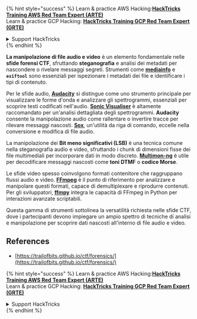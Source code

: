 {% hint style="success" %}
Learn & practice AWS Hacking:<img src="/.gitbook/assets/arte.png" alt="" data-size="line">[**HackTricks Training AWS Red Team Expert (ARTE)**](https://training.hacktricks.xyz/courses/arte)<img src="/.gitbook/assets/arte.png" alt="" data-size="line">\
Learn & practice GCP Hacking: <img src="/.gitbook/assets/grte.png" alt="" data-size="line">[**HackTricks Training GCP Red Team Expert (GRTE)**<img src="/.gitbook/assets/grte.png" alt="" data-size="line">](https://training.hacktricks.xyz/courses/grte)

<details>

<summary>Support HackTricks</summary>

* Check the [**subscription plans**](https://github.com/sponsors/carlospolop)!
* **Join the** 💬 [**Discord group**](https://discord.gg/hRep4RUj7f) or the [**telegram group**](https://t.me/peass) or **follow** us on **Twitter** 🐦 [**@hacktricks\_live**](https://twitter.com/hacktricks\_live)**.**
* **Share hacking tricks by submitting PRs to the** [**HackTricks**](https://github.com/carlospolop/hacktricks) and [**HackTricks Cloud**](https://github.com/carlospolop/hacktricks-cloud) github repos.

</details>
{% endhint %}

**La manipolazione di file audio e video** è un elemento fondamentale nelle **sfide forensi CTF**, sfruttando **steganografia** e analisi dei metadati per nascondere o rivelare messaggi segreti. Strumenti come **[mediainfo](https://mediaarea.net/en/MediaInfo)** e **`exiftool`** sono essenziali per ispezionare i metadati dei file e identificare i tipi di contenuto.

Per le sfide audio, **[Audacity](http://www.audacityteam.org/)** si distingue come uno strumento principale per visualizzare le forme d'onda e analizzare gli spettrogrammi, essenziali per scoprire testi codificati nell'audio. **[Sonic Visualiser](http://www.sonicvisualiser.org/)** è altamente raccomandato per un'analisi dettagliata degli spettrogrammi. **Audacity** consente la manipolazione audio come rallentare o invertire tracce per rilevare messaggi nascosti. **[Sox](http://sox.sourceforge.net/)**, un'utilità da riga di comando, eccelle nella conversione e modifica di file audio.

La manipolazione dei **Bit meno significativi (LSB)** è una tecnica comune nella steganografia audio e video, sfruttando i chunk di dimensioni fisse dei file multimediali per incorporare dati in modo discreto. **[Multimon-ng](http://tools.kali.org/wireless-attacks/multimon-ng)** è utile per decodificare messaggi nascosti come **toni DTMF** o **codice Morse**.

Le sfide video spesso coinvolgono formati contenitore che raggruppano flussi audio e video. **[FFmpeg](http://ffmpeg.org/)** è il punto di riferimento per analizzare e manipolare questi formati, capace di demultiplexare e riprodurre contenuti. Per gli sviluppatori, **[ffmpy](http://ffmpy.readthedocs.io/en/latest/examples.html)** integra le capacità di FFmpeg in Python per interazioni avanzate scriptabili.

Questa gamma di strumenti sottolinea la versatilità richiesta nelle sfide CTF, dove i partecipanti devono impiegare un ampio spettro di tecniche di analisi e manipolazione per scoprire dati nascosti all'interno di file audio e video.

## References
* [https://trailofbits.github.io/ctf/forensics/](https://trailofbits.github.io/ctf/forensics/)


{% hint style="success" %}
Learn & practice AWS Hacking:<img src="/.gitbook/assets/arte.png" alt="" data-size="line">[**HackTricks Training AWS Red Team Expert (ARTE)**](https://training.hacktricks.xyz/courses/arte)<img src="/.gitbook/assets/arte.png" alt="" data-size="line">\
Learn & practice GCP Hacking: <img src="/.gitbook/assets/grte.png" alt="" data-size="line">[**HackTricks Training GCP Red Team Expert (GRTE)**<img src="/.gitbook/assets/grte.png" alt="" data-size="line">](https://training.hacktricks.xyz/courses/grte)

<details>

<summary>Support HackTricks</summary>

* Check the [**subscription plans**](https://github.com/sponsors/carlospolop)!
* **Join the** 💬 [**Discord group**](https://discord.gg/hRep4RUj7f) or the [**telegram group**](https://t.me/peass) or **follow** us on **Twitter** 🐦 [**@hacktricks\_live**](https://twitter.com/hacktricks\_live)**.**
* **Share hacking tricks by submitting PRs to the** [**HackTricks**](https://github.com/carlospolop/hacktricks) and [**HackTricks Cloud**](https://github.com/carlospolop/hacktricks-cloud) github repos.

</details>
{% endhint %}
